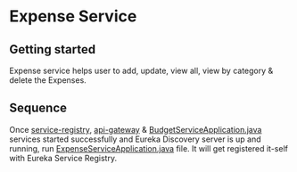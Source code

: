# Expense Service



## Getting started
Expense service helps user to add, update, view all, view by category & delete the Expenses.

## Sequence
Once [service-registry](https://github.com/umangboriwala/user-financial-management/tree/main/service-registry), [api-gateway](https://github.com/umangboriwala/user-financial-management/tree/main/api-gateway) & [BudgetServiceApplication.java](https://github.com/umangboriwala/user-financial-management/blob/main/budget-service/src/main/java/io/umang/project/budget_service/BudgetServiceApplication.java) services started successfully and Eureka Discovery server is up and running, run [ExpenseServiceApplication.java](https://github.com/umangboriwala/user-financial-management/blob/main/expense-service/src/main/java/io/umang/project/expense_service/ExpenseServiceApplication.java) file. It will get registered it-self with Eureka Service Registry.  